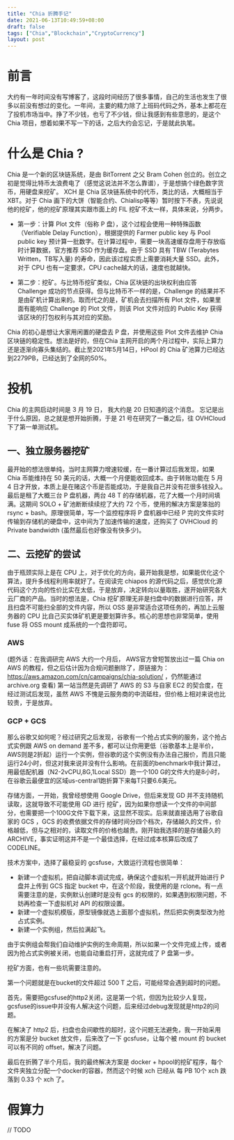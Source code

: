 ```yaml
---
title: "Chia 折腾手记"
date: 2021-06-13T10:49:59+08:00
draft: false
tags: ["Chia","Blockchain","CryptoCurrency"]
layout: post
---
```


# 前言

大约有一年时间没有写博客了，这段时间经历了很多事情，自己的生活也发生了很多以前没有想过的变化。一年间，主要的精力除了上班码代码之外，基本上都花在了投机市场当中。挣了不少钱，也亏了不少钱，但让我感到有些意思的，是这个 Chia 项目，想着如果不写一下的话，之后大约会忘记，于是就此执笔。

# 什么是 Chia ?

Chia 是一个新的区块链系统，是由 BitTorrent 之父 Bram Cohen 创立的。创立之初是觉得比特币太浪费电了（感觉这说法并不怎么靠谱），于是想搞个绿色数字货币，用硬盘来挖矿。 XCH 是 Chia 区块链系统中的代币，类比的话，大概相当于 XBT。对于 Chia 画下的大饼（智能合约、Chialisp等等）暂时按下不表，先说说他的挖矿，他的挖矿原理其实跟市面上的 FIL 挖矿不太一样，具体来说，分两步。

- 第一步：计算 Plot 文件（俗称 P 盘），这个过程会使用一种特殊函数（Verifiable Delay Function），根据提供的 Farmer public key 与 Pool public key 预计算一批数字。在计算过程中，需要一块高速缓存盘用于存放临时计算数据，官方推荐 SSD 作为缓存盘。由于 SSD 具有 TBW (Terabytes Written，TB写入量) 的寿命，因此该过程实质上需要消耗大量 SSD。此外，对于 CPU 也有一定要求，CPU cache越大的话，速度也就越快。

- 第二步：挖矿。与比特币挖矿类似，Chia 区块链的出块权利由应答 Challenge 成功的节点获得。但与比特币不一样的是，Challenge 的结果并不是由矿机计算出来的。取而代之的是，矿机会去扫描所有 Plot 文件，如果里面有能响应 Challenge 的 Plot 文件，则该 Plot 文件对应的 Public Key 获得该区块的打包权利与其对应的奖励。

Chia 的初心是想让大家用闲置的硬盘去 P 盘，并使用这些 Plot 文件去维护 Chia 区块链的稳定性。想法是好的，但在Chia 主网开启的两个月过程中，实际上算力还是逐渐向寡头集结的。截止至2021年5月14日，HPool 的 Chia 矿池算力已经达到2279PB，已经达到了全网的50%。

# 投机

Chia 的主网启动时间是 3 月 19 日， 我大约是 20 日知道的这个消息。 忘记是出于什么原因，总之就是想开始折腾，于是 21 号在研究了一番之后，往 OVHCloud 下了第一单测试机。

## 一、独立服务器挖矿

最开始的想法很单纯，当时主网算力增速较缓，在一番计算过后我发现，如果 Chia 币能维持在 50 美元的话，大概一个月便能收回成本。由于转账功能在 5 月 4 日才开放，本质上是在赌这个币是否能成功，于是我自己并没有花很多钱投入。最后是租了大概三台 P 盘机器，两台 48 T 的存储机器，花了大概一个月时间填满。这期间 SOLO + 矿池断断续续挖了大约 72 个币，使用的解决方案是笨拙的 rsync + bash。原理很简单，写一个监控程序将 P 盘机器中已经 P 完的文件实时传输到存储机的硬盘中，这中间为了加速传输的速度，还购买了 OVHCloud 的 Private bandwidth (虽然最后也好像没有快多少)。

## 二、云挖矿的尝试


由于瓶颈实际上是在 CPU 上，对于优化的方向，最开始我是想，如果能优化这个算法，提升多线程利用率就好了。在阅读完 chiapos 的源代码之后，感觉优化源代码这个方向的性价比实在太低，于是放弃，决定转向以量取胜，遂开始研究各大云厂商的产品。当时的想法是，Chia 挖矿原理无非是扫盘中的数据进行应答，并且扫盘不可能扫全部的文件内容，所以 OSS 是非常适合这项任务的，再加上云服务器的 CPU 比自己买实体矿机更是要划算许多。核心的思想也非常简单，使用 fuse 将 OSS mount 成系统的一个盘符即可。

### AWS 

(题外话：在我调研完 AWS 大约一个月后， AWS官方曾短暂放出过一篇 Chia on AWS 的教程，但之后估计因为合规问题删除了，原链接为：https://aws.amazon.com/cn/campaigns/chia-solution/ ，仍然能通过 archive.org 查看)
第一站当然是先调研了 AWS 的 S3 与自家 EC2 的契合度，在经过测试后发现，虽然 AWS 不愧是云服务商的中流砥柱，但价格上相对来说也比较贵，于是放弃。

### GCP + GCS

那么谷歌又如何呢？经过研究之后发现，谷歌有一个抢占式实例的服务，这个抢占式实例跟 AWS on demand 差不多，都可以让你用更低（谷歌基本上是半价，AWS则是2折起）运行一个实例，但谷歌的这个实例没有办法自己报价，而且只能运行24小时，但这对我来说并没有什么影响。在前面的benchmark中我计算过，用最低配机器（N2-2vCPU,8G,1Local SSD）跑一个100 G的文件大约是8小时，在谷歌云最便宜的区域us-central1跑折算下来每T只要6.6美元。

存储方面，一开始，我曾经想使用 Google Drive，但后来发现 GD 并不支持随机读取，这就导致不可能使用 GD 进行 挖矿，因为如果你想读一个文件的中间部分，也需要把一个100G文件下载下来，这显然不现实。后来就直接选用了谷歌自家的 GCS ，GCS 的收费依据文件的存储时间分四个档次，存储越久的文件，价格越低，但与之相对的，读取文件的价格也越贵。刚开始我选择的是存储最久的 ARCHIVE，事实证明这并不是一个最佳选择，在经过成本核算后改成了 CODELINE。

技术方案中，选择了最稳妥的 gcsfuse，大致运行流程也很简单：
- 新建一个虚拟机，把自动脚本调试完成，确保这个虚拟机一开机就开始进行 P 盘并上传到 GCS 指定 bucket 中，在这个阶段，我使用的是 rclone。有一点需要注意的是，实例默认创建时是没有 gcs 的权限的，如果遇到权限问题，不妨再检查一下虚拟机对 API 的权限设置。
- 新建一个虚拟机模版，原型镜像就选上面那个虚拟机，然后把实例类型改为抢占式实例。
- 新建一个实例组，然后拉满起飞。

由于实例组会帮我们自动维护实例的生命周期，所以如果一个文件完成上传，或者因为抢占式实例被关闭，也能自动重启打开，这就完成了 P 盘第一步。

挖矿方面，也有一些坑需要注意的。

第一个问题就是在bucket的文件超过 500 T 之后，可能经常会遇到超时的问题。

首先，需要把gcsfuse的http2关闭，这是第一个坑，但因为比较少人复现，gcsfuse的issue中并没有人解决这个问题，后来经过debug发现就是http2的问题。

在解决了 http2 后，扫盘也会间歇性的超时，这个问题无法避免，我一开始采用的方案是分 bucket 放文件，后来改了一下 gcsfuse，让每个被 mount 的 bucket 可以有不同的 offset，解决了问题。

最后在折腾了半个月后，我的最终解决方案是 docker + hpool的挖矿程序，每个文件夹独立分配一个docker的容器，然而这个时候 xch 已经从 每 PB 10个 xch 跌落到 0.33 个 xch 了。

# 假算力

// TODO



